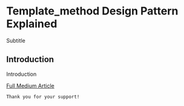 # Template_method Design Pattern Explained

Subtitle

## Introduction

Introduction

[Full Medium Article](https://medium.com/@fedcal)

```
Thank you for your support!
```
